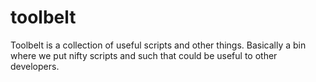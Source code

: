 # toolbelt
Toolbelt is a collection of useful scripts and other things. Basically a bin where we put nifty scripts and such that could be useful to other developers.
